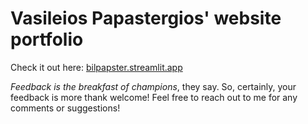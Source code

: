 # Vasileios Papastergios' website portfolio

Check it out here: [bilpapster.streamlit.app](https://bilpapster.streamlit.app)

*Feedback is the breakfast of champions*, they say. So, certainly, your feedback is more thank welcome! Feel free to reach out to me for any comments or suggestions! 
